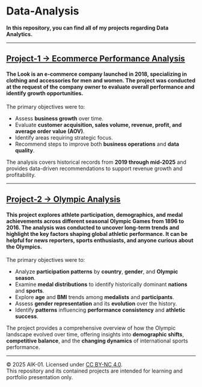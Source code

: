 # Data-Analysis
**In this repository, you can find all of my projects regarding Data Analytics.**

---

## [Project-1 -> Ecommerce Performance Analysis](https://github.com/AIK-01/Data-Analysis/tree/main/Project-1%20-%3E%20Ecommerce%20Performance%20Analysis#project-overview)
#### The Look is an e-commerce company launched in **2018**, specializing in clothing and accessories for men and women. The project was conducted at the request of the company owner to evaluate overall performance and identify growth opportunities.  

The primary objectives were to:  
- Assess **business growth** over time.  
- Evaluate **customer acquisition, sales volume, revenue, profit, and average order value (AOV)**.  
- Identify areas requiring strategic focus.  
- Recommend steps to improve both **business operations** and **data quality**.  

The analysis covers historical records from **2019 through mid-2025** and provides data-driven recommendations to support revenue growth and profitability.

---

## [Project-2 -> Olympic Analysis](https://github.com/AIK-01/Data-Analysis/tree/main/Project-2%20-%3E%20Olympic%20Analysis#project-overview)
#### This project explores **athlete participation**, **demographics**, and **medal achievements** across different seasonal Olympic Games from **1896** to **2016**. The analysis was conducted to uncover long-term trends and highlight the key factors shaping global athletic performance. It can be helpful for news reporters, sports enthusiasts, and anyone curious about the Olympics.

The primary objectives were to:
- Analyze **participation patterns** by **country**, **gender**, and **Olympic season**.
- Examine **medal distributions** to identify historically dominant **nations** and **sports**.
- Explore **age** and **BMI** trends among **medalists** and **participants**.
- Assess **gender representation** and its **evolution** over the history.
- Identify **patterns** influencing **performance consistency** and **athletic success**.

The project provides a comprehensive overview of how the Olympic landscape evolved over time, offering insights into **demographic shifts**, **competitive balance**, and the **changing dynamics** of international sports performance.

---

© 2025 AIK-01. Licensed under [CC BY-NC 4.0](https://creativecommons.org/licenses/by-nc/4.0/).  
This repository and its contained projects are intended for learning and portfolio presentation only.
